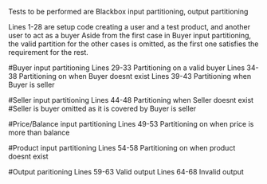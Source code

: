 Tests to be performed are Blackbox input partitioning, output partitioning

Lines 1-28 are setup code creating a user and a test product, and another user to act as a buyer
Aside from the first case in Buyer input partitioning, the valid partition for the other cases is omitted, as the first one satisfies the requirement for the rest.

#Buyer input partitioning
Lines 29-33 Partitioning on a valid buyer
Lines 34-38 Partitioning on when Buyer doesnt exist
Lines 39-43 Partitioning when Buyer is seller

#Seller input partitioning
Lines 44-48 Partitioning when Seller doesnt exist
#Seller is buyer omitted as it is covered by Buyer is seller

#Price/Balance input partitioning
Lines 49-53 Partitioning on when price is more than balance

#Product input partitioning
Lines 54-58 Partitioning on when product doesnt exist

#Output paritioning
Lines 59-63 Valid output
Lines 64-68 Invalid output